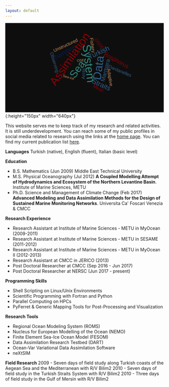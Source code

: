 ```yaml
---
layout: default
---
```

![](../pics/wordcloud.png){:height="150px" width="640px"}

This website serves me to keep track of my research and related activities. It
is still underdevelopment. You can reach some of my public profiles in social
media related to research using the links at the [home page](/index). You can
find my current publication list [here](/about/publication).

**Languages**
Turkish (native), English (fluent), Italian (basic level)

**Education**
- B.S. Mathematics (Jun 2009) Middle East Technical University
- M.S. Physical Oceanography (Jul 2012) **A Coupled Modelling Attempt of Hydrodynamics and Ecosystem of the Northern Levantine Basin**. Institute of Marine Sciences, METU
- Ph.D. Science and Management of Climate Change (Feb 2017) **Advanced Modeling and Data Assimilation Methods for the Design of Sustained Marine Monitoring Networks**. Universita Ca' Foscari Venezia & CMCC

**Research Experience**
- Research Assistant at Institute of Marine Sciences - METU in MyOcean (2009-2011)
- Research Assistant at Institute of Marine Sciences - METU in SESAME (2011-2012)
- Research Assistant at Institute of Marine Sciences - METU in MyOcean II (2012-2013)
- Research Assistant at CMCC in JERICO (2013)
- Post Doctoral Researcher at CMCC (Sep 2016 - Jun 2017)
- Post Doctoral Researcher at NERSC (Jun 2017 - present)

**Programming Skills**
- Shell Scripting on Linux/Unix Environments
- Scientific Programming with Fortran and Python
- Parallel Computing on HPCs
- PyFerret & Generic Mapping Tools for Post-Processing and Visualization

**Research Tools**
- Regional Ocean Modeling System (ROMS)
- Nucleus for European Modelling of the Ocean (NEMO)
- Finite Element Sea-Ice Ocean Model (FESOM)
- Data Assimilation Research Testbed (DART)
- Ocean-Var Variational Data Assimilation Software
- neXtSIM 

**Field Research**
2009 - Seven days of field study along Turkish coasts of the Aegean Sea and the Mediterranean with R/V Bilim2
2010 - Seven days of field study in the Turkish Straits System with R/V Bilim2
2010 - Three days of field study in the Gulf of Mersin with R/V Bilim2
